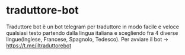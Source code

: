 # traduttore-bot
Traduttore bot è un bot telegram per traduttore in modo facile e veloce qualsiasi testo partendo dalla lingua italiana e scegliendo fra 4 diverse lingue(Inglese, Francese, Spagnolo, Tedesco).
Per avviare il bot -> https://t.me/iltraduttorebot
